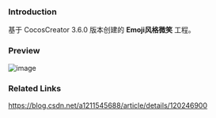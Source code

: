 ### Introduction
基于 CocosCreator 3.6.0 版本创建的 **Emoji风格微笑** 工程。

### Preview
![image](../../../image/202207/2022072302.png)

### Related Links
https://blog.csdn.net/a1211545688/article/details/120246900